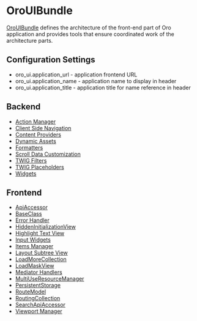<a id="bundle-docs-platform-ui-bundle"></a>

# OroUIBundle

<a href="https://github.com/oroinc/platform/tree/5.1/src/Oro/Bundle/UIBundle" target="_blank">OroUIBundle</a> defines the architecture of the front-end part of Oro application and provides tools that ensure coordinated work of the architecture parts.

## Configuration Settings

- oro_ui.application_url   - application frontend URL
- oro_ui.application_name  - application name to display in header
- oro_ui.application_title - application title for name reference in header

## Backend

* [Action Manager](action-manager.md#bundle-docs-platform-ui-bundle-action-manager)
* [Client Side Navigation](client-side-navigation.md#bundle-docs-platform-ui-bundle-client-side-navigation)
* [Content Providers](content-providers.md#bundle-docs-platform-ui-bundle-content-provides)
* [Dynamic Assets](dynamic-assets.md#bundle-docs-platform-ui-bundle-dynamic-assets)
* [Formatters](formatters.md#bundle-docs-platform-ui-bundle-formatters)
* [Scroll Data Customization](scroll-data-customization.md#bundle-docs-platform-ui-bundle-scroll-data)
* [TWIG Filters](twig-filters.md#bundle-docs-platform-ui-bundle-twig-filters)
* [TWIG Placeholders](twig-placeholders.md#bundle-docs-platform-ui-bundle-twig-placeholders)
* [Widgets](widgets.md#bundle-docs-platform-ui-bundle-widgets)

## Frontend

* [ApiAccessor](client-side/api-accessor.md#bundle-docs-platform-ui-bundle-apiaccessor)
* [BaseClass](client-side/base-class.md#bundle-docs-platform-ui-bundle-baseclass)
* [Error Handler](client-side/error-handler.md#bundle-docs-platform-ui-bundle-error-handler)
* [HiddenInitializationView](client-side/hidden-initialization-view.md#bundle-docs-platform-ui-bundle-hidden-initialization-view)
* [Highlight Text View](client-side/highlight-text-view.md#bundle-docs-platform-ui-bundle-highlight-text-view)
* [Input Widgets](client-side/input-widgets.md#bundle-docs-platform-ui-bundle-input-widgets)
* [Items Manager](client-side/items-manager.md#bundle-docs-platform-ui-bundle-items-manager)
* [Layout Subtree View](client-side/layout-subtree-view.md#bundle-docs-platform-ui-bundle-layout-subtree-view)
* [LoadMoreCollection](client-side/load-more-collection.md#bundle-docs-platform-ui-bundle-load-more-collection)
* [LoadMaskView](client-side/loading-mask-view.md#bundle-docs-platform-ui-bundle-load-mask-view)
* [Mediator Handlers](client-side/mediator-handlers.md#bundle-docs-platform-ui-bundle-mediator-handlers)
* [MultiUseResourceManager](client-side/multi-use-resource-manager.md#bundle-docs-platform-ui-bundle-multi-use-resource-manager)
* [PersistentStorage](client-side/persistent-storage.md#bundle-docs-platform-ui-bundle-persistent-storage)
* [RouteModel](client-side/route-model.md#bundle-docs-platform-ui-bundle-route-model)
* [RoutingCollection](client-side/routing-collection.md#bundle-docs-platform-ui-bundle-routing-collection)
* [SearchApiAccessor](client-side/search-api-accessor.md#bundle-docs-platform-ui-bundle-search-api-accessor)
* [Viewport Manager](client-side/viewport-manager.md#bundle-docs-platform-ui-bundle-viewport-manager)

<!-- Frontend -->
